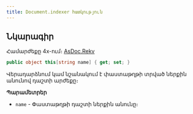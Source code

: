 ```yaml
---
title: Document.indexer հատկություն
---
```


## Նկարագիր

Համարժեքը 4x-ում։ [AsDoc.Rekv](https://armsoft.github.io/as4x-docs/HTM/ProgrGuide/Functions/ASDOC/Rekv.html)

```c#
public object this[string name] { get; set; }
```

Վերադարձնում կամ նշանակում է փաստաթղթի տրված ներքին անունով դաշտի արժեքը։

**Պարամետրեր**

* `name` - Փաստաթղթի դաշտի ներքին անունը։

